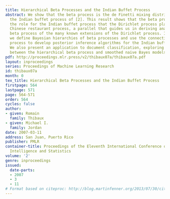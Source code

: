 ```yaml
---
title: Hierarchical Beta Processes and the Indian Buffet Process
abstract: We show that the beta process is the de Finetti mixing distribution underlying
  the Indian buffet process of [2]. This result shows that the beta process plays
  the role for the Indian buffet process that the Dirichlet process plays for the
  Chinese restaurant process, a parallel that guides us in deriving analogs for the
  beta process of the many known extensions of the Dirichlet process. In particular
  we define Bayesian hierarchies of beta processes and use the connection to the beta
  process to develop posterior inference algorithms for the Indian buffet process.
  We also present an application to document classification, exploring a relationship
  between the hierarchical beta process and smoothed naive Bayes models.
pdf: http://proceedings.mlr.press/v2/thibaux07a/thibaux07a.pdf
layout: inproceedings
series: Proceedings of Machine Learning Research
id: thibaux07a
month: 0
tex_title: Hierarchical Beta Processes and the Indian Buffet Process
firstpage: 564
lastpage: 571
page: 564-571
order: 564
cycles: false
author:
- given: Romain
  family: Thibaux
- given: Michael I.
  family: Jordan
date: 2007-03-11
address: San Juan, Puerto Rico
publisher: PMLR
container-title: Proceedings of the Eleventh International Conference on Artificial
  Intelligence and Statistics
volume: '2'
genre: inproceedings
issued:
  date-parts:
  - 2007
  - 3
  - 11
# Format based on citeproc: http://blog.martinfenner.org/2013/07/30/citeproc-yaml-for-bibliographies/
---
```

